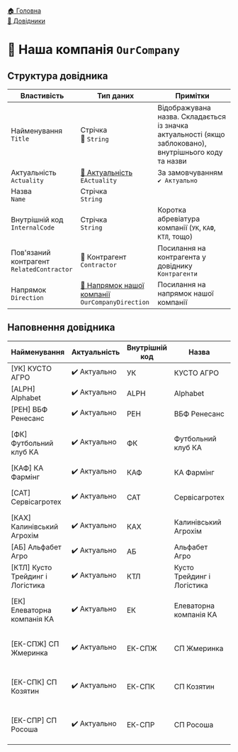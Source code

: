 ﻿[🏠 Головна](../README.MD)  
[📘 Довідники](./README.MD)  

# 📘 Наша компанія `OurCompany`

## Структура довідника
| Властивість | Тип даних | Примітки |
|---|---|---|
| Найменування </br> `Title` | Стрічка </br> 🔧 `String` | Відображувана назва. Складається із значка актуальності (якщо заблоковано), внутрішнього коду та назви  |
| Актуальність </br> `Actuality` | [🎲 Актуальність](../Enums/EActuality.md) </br> `EActuality` | За замовчуванням `✔️ Актуально` |
| Назва </br> `Name` | Стрічка </br> `String` |  |
| Внутрішній код </br> `InternalCode` | Стрічка </br> `String` | Коротка абревіатура компанії (`УК`, `КАФ`, `КТЛ`, тощо) |
| Пов'язаний контрагент </br> `RelatedContractor` | 📘 Контрагент </br> `Contractor` | Посилання на контрагента у довіднику `Контрагенти` |
| Напрямок </br> `Direction` | [📘 Напрямок нашої компанії](./OurCompanyDirection.md) </br> `OurCompanyDirection` | Посилання на напрямок нашої компанії |

## Наповнення довідника

| Найменування | Актуальність | Внутрішній код | Назва | Пов'язаний контрагент | Напрямок |
|---|---|---|---|---|---|
| [УК] КУСТО АГРО | ✔️ Актуально	 | УК | КУСТО АГРО | ✅ КУСТО АГРО ТОВ | КУСТО АГРО |
| [ALPH] Alphabet | ✔️ Актуально | ALPH | Alphabet	| ✅ ALPHABET AGRO DMCC | КУСТО АГРО |
| [РЕН] ВБФ Ренесанс | ✔️ Актуально | РЕН | ВБФ Ренесанс | ✅ РЕНЕСАНС ВБФ | КУСТО АГРО |
| [ФК] Футбольний клуб КА | ✔️ Актуально | ФК | Футбольний клуб КА | ✅ ФУТБОЛЬНИЙ КЛУБ КУСТО АГРО ГО | КУСТО АГРО |
| [КАФ] КА Фармінг | ✔️ Актуально | КАФ | КА Фармінг | ✅ КУСТО АГРО ФАРМІНГ ТОВ | ФАРМІНГ |
| [САТ] Сервісагротех | ✔️ Актуально | САТ | Сервісагротех | ✅ СЕРВІСАГРОТЕХ ТОВ | ФАРМІНГ |
| [КАХ] Калинівський Агрохім | ✔️ Актуально | КАХ | Калинівський Агрохім | ✅ КАЛИНІВСЬКИЙ АГРОХІМ ТОВ | ❓ФАРМІНГ |
| [АБ] Альфабет Агро | ✔️ Актуально | АБ | Альфабет Агро  | ✅ АЛЬФАБЕТ АГРО ТОВ  | ФАРМІНГ |
| [КТЛ] Кусто Трейдинг і Логістика | ✔️ Актуально | КТЛ | Кусто Трейдинг і Логістика	 | ✅ КУСТО ТРЕЙДИНГ І ЛОГІСТИКА ТОВ | ТРЕЙДИНГ |
| [ЕК] Елеваторна компанія КА | ✔️ Актуально | ЕК | Елеваторна компанія КА | ✅ ЕЛЕВАТОРНА КОМПАНІЯ КУСТО АГРО ТОВ  | ЕЛЕВАТОРИ |
| [ЕК-СПЖ] СП Жмеринка | ✔️ Актуально | ЕК-СПЖ | СП Жмеринка | ✅ ЕЛЕВАТОРНА КОМПАНІЯ КУСТО АГРО ТОВ | ЕЛЕВАТОРИ |
| [ЕК-СПК] СП Козятин | ✔️ Актуально | ЕК-СПК | СП Козятин | ✅ ЕЛЕВАТОРНА КОМПАНІЯ КУСТО АГРО ТОВ | ЕЛЕВАТОРИ |
| [ЕК-СПР] СП Росоша | ✔️ Актуально | ЕК-СПР | СП Росоша | ✅ ЕЛЕВАТОРНА КОМПАНІЯ КУСТО АГРО ТОВ | ЕЛЕВАТОРИ |


